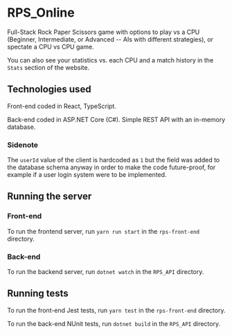 # RPS_Online
Full-Stack Rock Paper Scissors game with options to play vs a CPU (Beginner, Intermediate, or Advanced -- AIs with different strategies), or spectate a CPU vs CPU game.

You can also see your statistics vs. each CPU and a match history in the `Stats` section of the website.

## Technologies used
Front-end coded in React, TypeScript.

Back-end coded in ASP.NET Core (C#). Simple REST API with an in-memory database.

### Sidenote
The `userId` value of the client is hardcoded as `1` but the field was added to the database schema anyway in order to make the code future-proof, for example if a user login system were to be implemented.

## Running the server
### Front-end
To run the frontend server, run `yarn run start` in the `rps-front-end` directory.
### Back-end
To run the backend server, run `dotnet watch` in the `RPS_API` directory.


## Running tests
To run the front-end Jest tests, run `yarn test` in the `rps-front-end` directory.

To run the back-end NUnit tests, run `dotnet build` in the `RPS_API` directory.